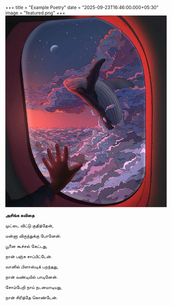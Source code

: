 +++
title = "Example Poetry"
date = "2025-09-23T16:46:00.000+05:30"
image = "featured.png"
+++
![](featured.png)

**அசிங்க கவிதை**

முட்டை விட்டு குதித்தேன்,

மன்னா விருந்துக்கு போனேன்.

பூனை கூச்சல் கேட்டது,

நான் பஞ்சு சாப்பிட்டேன்.

வானில் பிளாஸ்டிக் பறந்தது,

நான் வண்டியில் பாடினேன்.

சோம்பேறி நாய் நடனமாடியது,

நான் சிரித்தே கொண்டேன்.
